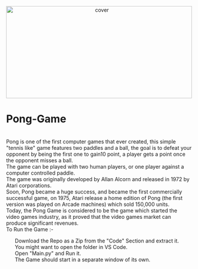 <div align="center">
<img width="100%" height = "250px" src="https://kivy.org/doc/stable/_images/pong.jpg" alt="cover" />
</div>

# Pong-Game
<br> 
Pong is one of the first computer games that ever created, this simple "tennis like" game features two paddles and a ball, the goal is to defeat your opponent by being the first one to gain10 point, a player gets a point once the opponent misses a ball. <br>
The game can be played with two human players, or one player against a computer controlled paddle. <br>
The game was originally developed by Allan Alcorn and released in 1972 by Atari corporations. <br>
Soon, Pong became a huge success, and became the first commercially successful game, on 1975, Atari release a home edition of Pong (the first version was played on Arcade machines) which sold 150,000 units. <br>
Today, the Pong Game is considered to be the game which started the video games industry, as it proved that the video games market can produce significant revenues.
</br>
To Run the Game :-
<ul>
  Download the Repo as a Zip from the "Code" Section and extract it. <br>
  You might want to open the folder in VS Code. <br>
  Open "Main.py" and Run it. <br>
  The Game should start in a separate window of its own. <br>
</ul>
